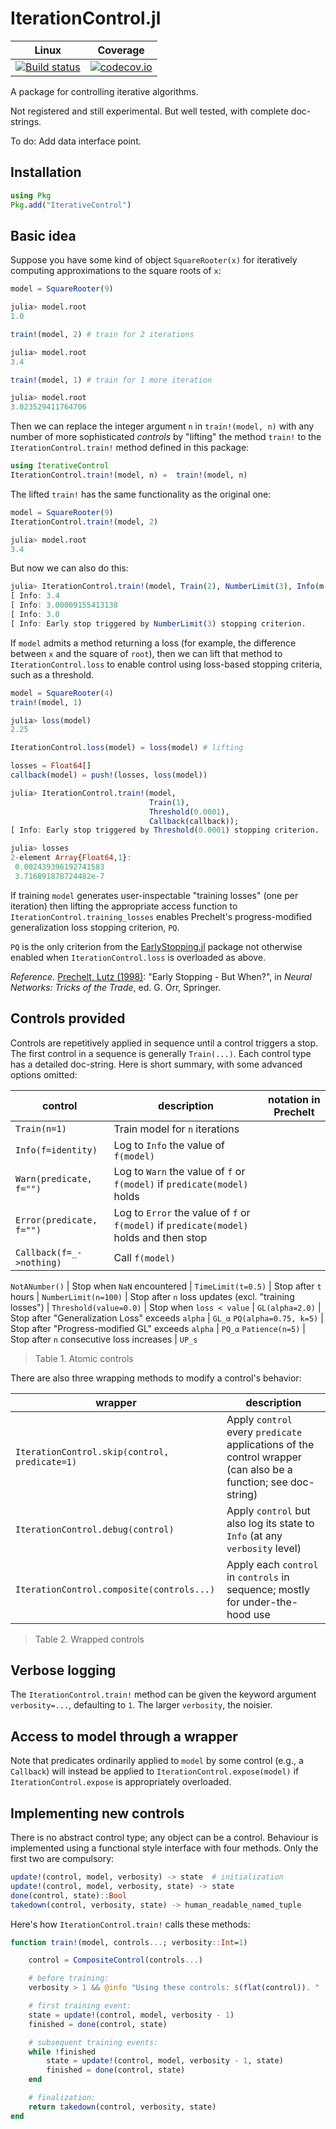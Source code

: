 # IterationControl.jl

| Linux | Coverage |
| :-----------: | :------: |
| [![Build status](https://github.com/ablaom/IterationControl.jl/workflows/CI/badge.svg)](https://github.com/ablaom/IterationControl.jl/actions)| [![codecov.io](http://codecov.io/github/ablaom/IterationControl.jl/coverage.svg?branch=master)](http://codecov.io/github/ablaom/IterationControl.jl?branch=master) |

A package for controlling iterative algorithms.

Not registered and still experimental.
But well tested, with complete doc-strings.

To do: Add data interface point.


## Installation

```julia
using Pkg
Pkg.add("IterativeControl")
```

## Basic idea

Suppose you have some kind of object `SquareRooter(x)` for
iteratively computing approximations to the square roots of `x`:

```julia
model = SquareRooter(9)

julia> model.root
1.0

train!(model, 2) # train for 2 iterations

julia> model.root
3.4

train!(model, 1) # train for 1 more iteration

julia> model.root
3.023529411764706
```

Then we can replace the integer argument `n` in `train!(model, n)`
with any number of more sophisticated *controls* by "lifting" the
method `train!` to the `IterationControl.train!` method defined in
this package:

```julia
using IterativeControl
IterationControl.train!(model, n) =  train!(model, n)
```
The lifted `train!` has the same functionality as the original one:

```julia
model = SquareRooter(9)
IterationControl.train!(model, 2)

julia> model.root
3.4
```
But now we can also do this:

```julia
julia> IterationControl.train!(model, Train(2), NumberLimit(3), Info(m->m.root));
[ Info: 3.4
[ Info: 3.00009155413138
[ Info: 3.0
[ Info: Early stop triggered by NumberLimit(3) stopping criterion.
```

If `model` admits a method returning a loss (for example, the
difference between `x` and the square of `root`), then we can lift
that method to `IterationControl.loss` to enable control using
loss-based stopping criteria, such as a threshold.

```julia
model = SquareRooter(4)
train!(model, 1)

julia> loss(model)
2.25

IterationControl.loss(model) = loss(model) # lifting

losses = Float64[]
callback(model) = push!(losses, loss(model))

julia> IterationControl.train!(model, 
                               Train(1), 
                               Threshold(0.0001), 
                               Callback(callback));
[ Info: Early stop triggered by Threshold(0.0001) stopping criterion.

julia> losses
2-element Array{Float64,1}:
 0.002439396192741583
 3.716891878724482e-7
```

If training `model` generates user-inspectable "training losses" (one
per iteration) then lifting the appropriate access function to
`IterationControl.training_losses` enables Prechelt's
progress-modified generalization loss stopping criterion, `PQ`. 

`PQ` is the only criterion from the
[EarlyStopping.jl](https://github.com/ablaom/EarlyStopping.jl) package
not otherwise enabled when `IterationControl.loss` is overloaded as
above.

*Reference.* [Prechelt, Lutz
 (1998)](https://link.springer.com/chapter/10.1007%2F3-540-49430-8_3):
 "Early Stopping - But When?", in *Neural Networks: Tricks of the
 Trade*, ed. G. Orr, Springer.


## Controls provided

Controls are repetitively applied in sequence until a control triggers
a stop. The first control in a sequence is generally
`Train(...)`. Each control type has a detailed doc-string. Here is
short summary, with some advanced options omitted:

control                 | description                                                               | notation in Prechelt
------------------------|---------------------------------------------------------------------------|---------------------
`Train(n=1)`            | Train model for `n` iterations                                            |
`Info(f=identity)`      | Log to `Info` the value of `f(model)`                                     |
`Warn(predicate, f="")` | Log to `Warn` the value of `f` or `f(model)` if `predicate(model)` holds  |
`Error(predicate, f="")`| Log to `Error` the value of `f` or `f(model)` if `predicate(model)` holds and then stop |
`Callback(f=_->nothing)`| Call `f(model)`

`NotANumber()`          | Stop when `NaN` encountered                                               |
`TimeLimit(t=0.5)`      | Stop after `t` hours                                                      |
`NumberLimit(n=100)`    | Stop after `n` loss updates (excl. "training losses")                     |
`Threshold(value=0.0)`  | Stop when `loss < value`                                                  |
`GL(alpha=2.0)`         | Stop after "Generalization Loss" exceeds `alpha`                          | ``GL_α``
`PQ(alpha=0.75, k=5)`   | Stop after "Progress-modified GL" exceeds `alpha`                         | ``PQ_α``
`Patience(n=5)`         | Stop after `n` consecutive loss increases                                 | ``UP_s``

> Table 1. Atomic controls

There are also three wrapping methods to modify a control's behavior:

wrapper                                            | description
---------------------------------------------------|-------------------------------------------------------------------------
`IterationControl.skip(control, predicate=1)`      | Apply `control` every `predicate` applications of the control wrapper (can also be a function; see doc-string)
`IterationControl.debug(control)`                  | Apply `control` but also log its state to `Info` (at any `verbosity` level)
`IterationControl.composite(controls...)`          | Apply each `control` in `controls` in sequence; mostly for under-the-hood use

> Table 2. Wrapped controls


## Verbose logging

The `IterationControl.train!` method can be given the keyword argument
`verbosity=...`, defaulting to `1`. The larger `verbosity`, the noisier.


## Access to model through a wrapper

Note that predicates ordinarily applied to `model` by some control
(e.g., a `Callback`) will instead be applied to
`IterationControl.expose(model)` if `IterationControl.expose` is
appropriately overloaded.


## Implementing new controls

There is no abstract control type; any object can be a
control. Behaviour is implemented using a functional style interface
with four methods. Only the first two are compulsory:

```julia
update!(control, model, verbosity) -> state  # initialization
update!(control, model, verbosity, state) -> state
done(control, state)::Bool
takedown(control, verbosity, state) -> human_readable_named_tuple
```

Here's how `IterationControl.train!` calls these methods:

```julia
function train!(model, controls...; verbosity::Int=1)

    control = CompositeControl(controls...)

    # before training:
    verbosity > 1 && @info "Using these controls: $(flat(control)). "

    # first training event:
    state = update!(control, model, verbosity - 1)
    finished = done(control, state)

    # subsequent training events:
    while !finished
        state = update!(control, model, verbosity - 1, state)
        finished = done(control, state)
    end

    # finalization:
    return takedown(control, verbosity, state)
end
```
